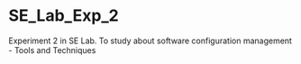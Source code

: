 # SE_Lab_Exp_2
Experiment 2 in SE Lab. To study about software configuration management - Tools and Techniques
